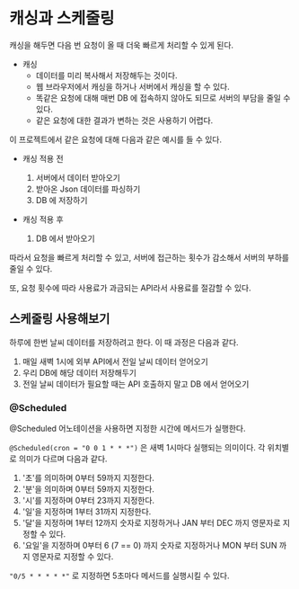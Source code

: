 # 캐싱과 스케줄링
캐싱을 해두면 다음 번 요청이 올 때 더욱 빠르게 처리할 수 있게 된다.

- 캐싱
    - 데이터를 미리 복사해서 저장해두는 것이다.
    - 웹 브라우저에서 캐싱을 하거나 서버에서 캐싱을 할 수 있다.
    - 똑같은 요청에 대해 매번 DB 에 접속하지 않아도 되므로 서버의 부담을 줄일 수 있다.
    - 같은 요청에 대한 결과가 변하는 것은 사용하기 어렵다.

이 프로젝트에서 같은 요청에 대해 다음과 같은 예시를 들 수 있다.
- 캐싱 적용 전
    1. 서버에서 데이터 받아오기
    2. 받아온 Json 데이터를 파싱하기
    3. DB 에 저장하기

- 캐싱 적용 후
    1. DB 에서 받아오기

따라서 요청을 빠르게 처리할 수 있고, 서버에 접근하는 횟수가 감소해서 서버의 부하를 줄일 수 있다.

또, 요청 횟수에 따라 사용료가 과금되는 API라서 사용료를 절감할 수 있다.

## 스케줄링 사용해보기
하루에 한번 날씨 데이터를 저장하려고 한다. 이 때 과정은 다음과 같다.
1. 매일 새벽 1시에 외부 API에서 전일 날씨 데이터 얻어오기
2. 우리 DB에 해당 데이터 저장해두기
3. 전일 날씨 데이터가 필요할 때는 API 호출하지 말고 DB 에서 얻어오기

### @Scheduled
@Scheduled 어노테이션을 사용하면 지정한 시간에 메서드가 실행한다.

`@Scheduled(cron = "0 0 1 * * *")` 은 새벽 1시마다 실행되는 의미이다. 각 위치별로 의미가 다르며 다음과 같다.

1. '초'를 의미하며 0부터 59까지 지정한다.
2. '분'을 의미하며 0부터 59까지 지정한다.
3. '시'를 지정하며 0부터 23까지 지정한다.
4. '일'을 지정하며 1부터 31까지 지정한다.
5. '달'을 지정하며 1부터 12까지 숫자로 지정하거나 JAN 부터 DEC 까지 영문자로 지정할 수 있다.
6. '요일'을 지정하며 0부터 6 (7 == 0) 까지 숫자로 지정하거나 MON 부터 SUN 까지 영문자로 지정할 수 있다.

`"0/5 * * * * *"` 로 지정하면 5초마다 메서드를 실행시킬 수 있다.